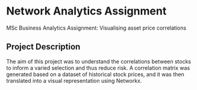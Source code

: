 # Network Analytics Assignment 

MSc Business Analytics Assignment: Visualising asset price correlations

## Project Description 

The aim of this project was to understand the correlations between stocks to inform a varied selection and thus reduce risk. A correlation matrix was generated based on a dataset of historical stock prices, and it was then translated into a visual representation using Networkx. 
 
